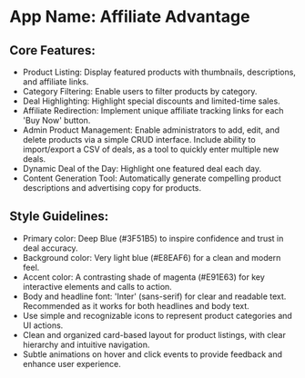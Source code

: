 # **App Name**: Affiliate Advantage

## Core Features:

- Product Listing: Display featured products with thumbnails, descriptions, and affiliate links.
- Category Filtering: Enable users to filter products by category.
- Deal Highlighting: Highlight special discounts and limited-time sales.
- Affiliate Redirection: Implement unique affiliate tracking links for each 'Buy Now' button.
- Admin Product Management: Enable administrators to add, edit, and delete products via a simple CRUD interface. Include ability to import/export a CSV of deals, as a tool to quickly enter multiple new deals.
- Dynamic Deal of the Day: Highlight one featured deal each day.
- Content Generation Tool: Automatically generate compelling product descriptions and advertising copy for products.

## Style Guidelines:

- Primary color: Deep Blue (#3F51B5) to inspire confidence and trust in deal accuracy.
- Background color: Very light blue (#E8EAF6) for a clean and modern feel.
- Accent color: A contrasting shade of magenta (#E91E63) for key interactive elements and calls to action.
- Body and headline font: 'Inter' (sans-serif) for clear and readable text. Recommended as it works for both headlines and body text.
- Use simple and recognizable icons to represent product categories and UI actions.
- Clean and organized card-based layout for product listings, with clear hierarchy and intuitive navigation.
- Subtle animations on hover and click events to provide feedback and enhance user experience.